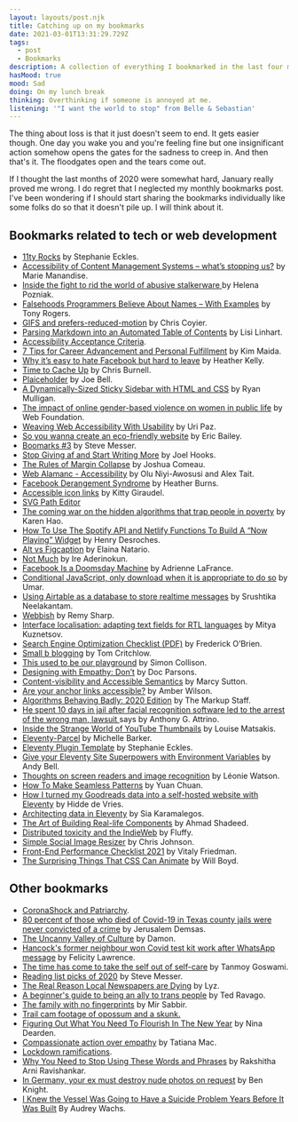 ```yaml
---
layout: layouts/post.njk
title: Catching up on my bookmarks
date: 2021-03-01T13:31:29.729Z
tags:
  - post
  - Bookmarks
description: A collection of everything I bookmarked in the last four months.
hasMood: true
mood: Sad
doing: On my lunch break
thinking: Overthinking if someone is annoyed at me.
listening: '"I want the world to stop" from Belle & Sebastian'
---
```

The thing about loss is that it just doesn't seem to end. It gets easier though. One day you wake you and you're feeling fine but one insignificant action somehow opens the gates for the sadness to creep in. And then that's it. The floodgates open and the tears come out. 

If I thought the last months of 2020 were somewhat hard, January really proved me wrong. I do regret that I neglected my monthly bookmarks post. I've been wondering if I should start sharing the bookmarks individually like some folks do so that it doesn't pile up. I will think about it.

## Bookmarks related to tech or web development

* [11ty Rocks](https://11ty.rocks/) by Stephanie Eckles.
* [Accessibility of Content Management Systems – what’s stopping us?](https://www.studio24.net/blog/accessibility-of-content-management-systems-whats-stopping-us/) by Marie Manandise.
* [Inside the fight to rid the world of abusive stalkerware ](https://www.wired.co.uk/article/stalkerware-spyware-monitoring-apps-uk)by Helena Pozniak.
* [Falsehoods Programmers Believe About Names – With Examples](https://shinesolutions.com/2018/01/08/falsehoods-programmers-believe-about-names-with-examples/) by Tony Rogers.
* [GIFS and prefers-reduced-motion](https://css-tricks.com/gifs-and-prefers-reduced-motion/) by Chris Coyier.
* [Parsing Markdown into an Automated Table of Contents](https://css-tricks.com/parsing-markdown-into-an-automated-table-of-contents/) by Lisi Linhart.
* [Accessibility Acceptance Criteria](http://a11yengineer.com/).
* [7 Tips for Career Advancement and Personal Fulfillment](https://dev.to/kimmaida/7-tips-for-career-advancement-and-personal-fulfillment-5e02) by Kim Maida.
* [Why it’s easy to hate Facebook but hard to leave](https://www.washingtonpost.com/technology/2020/11/19/can-not-quit-facebook/) by Heather Kelly.
* [Time to Cache Up](https://chrisburnell.com/article/time-to-cache-up/) by Chris Burnell.
* [Plaiceholder](https://plaiceholder.co/) by Joe Bell.
* [A Dynamically-Sized Sticky Sidebar with HTML and CSS](https://css-tricks.com/a-dynamically-sized-sticky-sidebar-with-html-and-css/) by Ryan Mulligan.
* [The impact of online gender-based violence on women in public life](https://webfoundation.org/2020/11/the-impact-of-online-gender-based-violence-on-women-in-public-life/) by Web Foundation.
* [Weaving Web Accessibility With Usability](https://www.smashingmagazine.com/2020/11/weaving-web-accessibility-usability/) by Uri Paz.
* [So you wanna create an eco-friendly website](https://thoughtbot.com/blog/so-you-wanna-create-an-eco-friendly-website) by Eric Bailey.
* [Boomarks #3](https://visitmy.website/2020/12/05/bookmarks-3/) by Steve Messer.
* [Stop Giving af and Start Writing More](https://joelhooks.com/on-writing-more) by Joel Hooks.
* [The Rules of Margin Collapse](https://www.joshwcomeau.com/css/rules-of-margin-collapse/) by Joshua Comeau.
* [Web Alamanc - Accessibility](https://almanac.httparchive.org/en/2020/accessibility) by Olu Niyi-Awosusi and Alex Tait.
* [Facebook Derangement Syndrome](https://webdevlaw.uk/2020/12/09/facebook-derangement-syndrome/) by Heather Burns.
* [Accessible icon links](https://kittygiraudel.com/2020/12/10/accessible-icon-links/) by Kitty Giraudel.
* [SVG Path Editor](https://yqnn.github.io/svg-path-editor/)
* [The coming war on the hidden algorithms that trap people in poverty](https://www.technologyreview.com/2020/12/04/1013068/algorithms-create-a-poverty-trap-lawyers-fight-back/) by Karen Hao.
* [How To Use The Spotify API and Netlify Functions To Build A “Now Playing” Widget](https://henry.codes/writing/spotify-now-playing/) by Henry Desroches.
* [Alt vs Figcaption](https://thoughtbot.com/blog/alt-vs-figcaption) by Elaina Natario.
* [Not Much](https://css-tricks.com/not-much/) by Ire Aderinokun.
* [Facebook Is a Doomsday Machine](https://www.theatlantic.com/technology/archive/2020/12/facebook-doomsday-machine/617384/) by Adrienne LaFrance.
* [Conditional JavaScript, only download when it is appropriate to do so](https://umaar.com/dev-tips/242-considerate-javascript/) by Umar.
* [Using Airtable as a database to store realtime messages](https://ably.com/blog/airtable-database-realtime-messages) by Srushtika Neelakantam.
* [Webbish](https://remysharp.com/2020/12/17/webbish) by Remy Sharp.
* [Interface localisation: adapting text fields for RTL languages](https://medium.com/bumble-tech/interface-localisation-adapting-text-fields-for-rtl-languages-67a386006a17) by Mitya Kuznetsov.
* [Search Engine Optimization Checklist (PDF)](https://www.smashingmagazine.com/search-engine-optimization-checklist/) by Frederick O’Brien.
* [Small b blogging](https://tomcritchlow.com/2018/02/23/small-b-blogging/) by Tom Critchlow.
* [This used to be our playground](https://colly.com/articles/this-used-to-be-our-playground) by Simon Collison.
* [Designing with Empathy: Don’t](https://blog.tito.io/posts/designing-with-empathy/) by Doc Parsons.
* [Content-visibility and Accessible Semantics](https://dev.to/marcysutton/content-visibility-and-accessible-semantics-2994) by Marcy Sutton.
* [Are your anchor links accessible?](https://amberwilson.co.uk/blog/are-your-anchor-links-accessible/) by Amber Wilson.
* [Algorithms Behaving Badly: 2020 Edition](https://themarkup.org/2020-in-review/2020/12/15/algorithms-bias-racism-surveillance) by The Markup Staff.
* [He spent 10 days in jail after facial recognition software led to the arrest of the wrong man, lawsuit ](https://www.nj.com/middlesex/2020/12/he-spent-10-days-in-jail-after-facial-recognition-software-led-to-the-arrest-of-the-wrong-man-lawsuit-says.html)says by Anthony G. Attrino.
* [Inside the Strange World of YouTube Thumbnails](https://www.vice.com/en/article/zme97a/inside-the-strange-world-of-youtube-thumbnails) by Louise Matsakis.
* [Eleventy-Parcel](https://eleventy-parcel.netlify.app/) by Michelle Barker.
* [Eleventy Plugin Template](https://github.com/5t3ph/eleventy-plugin-template) by Stephanie Eckles.
* [Give your Eleventy Site Superpowers with Environment Variables](https://css-tricks.com/give-your-eleventy-site-superpowers-with-environment-variables/) by Andy Bell.
* [Thoughts on screen readers and image recognition](https://tink.uk/thoughts-on-screen-readers-and-image-recognition/) by Léonie Watson.
* [How To Make Seamless Patterns](https://yuanchuan.dev/how-to-make-seamless-patterns) by Yuan Chuan.
* [How I turned my Goodreads data into a self-hosted website with Eleventy](https://hiddedevries.nl/en/blog/2021-01-04-how-i-turned-my-goodreads-data-into-a-self-hosted-website-with-eleventy) by Hidde de Vries.
* [Architecting data in Eleventy](https://sia.codes/posts/architecting-data-in-eleventy/) by Sia Karamalegos.
* [The Art of Building Real-life Components](https://ishadeed.com/article/building-real-life-components/) by Ahmad Shadeed.
* [Distributed toxicity and the IndieWeb](https://beesbuzz.biz/blog/2316-Distributed-toxicity-and-the-IndieWeb) by Fluffy.
* [Simple Social Image Resizer](https://defaced.dev/tools/simple-social-image-resizer/) by Chris Johnson.
* [Front-End Performance Checklist 2021](https://www.smashingmagazine.com/2021/01/front-end-performance-2021-free-pdf-checklist/) by Vitaly Friedman.
* [The Surprising Things That CSS Can Animate](https://codersblock.com/blog/the-surprising-things-that-css-can-animate/) by Will Boyd.

## Other bookmarks

* [CoronaShock and Patriarchy](https://www.thetricontinental.org/studies-4-coronashock-and-patriarchy/).
* [80 percent of those who died of Covid-19 in Texas county jails were never convicted of a crime](https://www.vox.com/2020/11/12/21562278/jails-prisons-texas-covid-19-coronavirus-crime-prisoners-death) by Jerusalem Demsas.
* [The Uncanny Valley of Culture](https://medium.com/@damonreece/the-uncanny-valley-of-culture-9d035a3c1776) by Damon.
* [Hancock's former neighbour won Covid test kit work after WhatsApp message](https://www.theguardian.com/world/2020/nov/26/matt-hancock-former-neighbour-won-covid-test-kit-contract-after-whatsapp-message) by Felicity Lawrence.
* [The time has come to take the self out of self-care](https://thecorrespondent.com/820/the-time-has-come-to-take-the-self-out-of-self-care/108559145640-42103323) by Tanmoy Goswami.
* [Reading list picks of 2020](https://visitmy.website/2020/12/12/reading-list-picks-of-2020/) by Steve Messer.
* [The Real Reason Local Newspapers are Dying](https://lyz.substack.com/p/the-real-reason-local-newspapers) by Lyz.
* [A beginner's guide to being an ally to trans people](https://www.glaad.org/amp/beginners-guide-being-ally-to-trans-people) by Ted Ravago.
* [The family with no fingerprints](https://www.bbc.co.uk/news/world-asia-55301200) by Mir Sabbir.
* [Trail cam footage of opossum and a skunk.](https://twitter.com/Rainmaker1973/status/1340643235983740929)
* [Figuring Out What You Need To Flourish In The New Year](https://www.spacetobefree.co.uk/thoughts/newyear) by Nina Dearden.
* [Compassionate action over empathy](https://tatianamac.com/posts/mistakes/) by Tatiana Mac.
* [Lockdown ramifications](https://twitter.com/johnharris1969/status/1346545808515223556).
* [Why You Need to Stop Using These Words and Phrases](https://hbr.org/2020/12/why-you-need-to-stop-using-these-words-and-phrases) by Rakshitha Arni Ravishankar.
* [In Germany, your ex must destroy nude photos on request](https://www.dw.com/en/in-germany-your-ex-must-destroy-nude-photos-on-request/a-18934921) by Ben Knight.
* [I Knew the Vessel Was Going to Have a Suicide Problem Years Before It Was Built](https://www.curbed.com/2021/01/vessel-hudson-yards-suicide-problem.html) By Audrey Wachs.